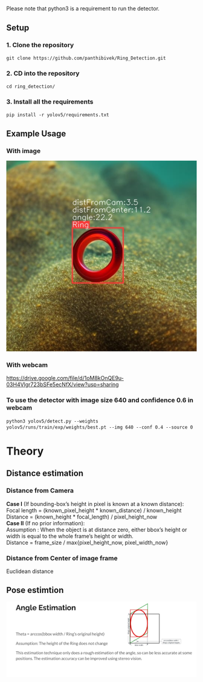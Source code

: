 # 
Please note that python3 is a requirement to run the detector.
## Setup
### 1. Clone the repository
```shell
git clone https://github.com/panthibivek/Ring_Detection.git
```
### 2. CD into the repository
```shell
cd ring_detection/
```
### 3. Install all the requirements
```shell
pip install -r yolov5/requirements.txt
```

## Example Usage

### With image
![alt text](https://github.com/panthibivek/Ring_Detection/blob/master/test_img.jpg?raw=true)
### With webcam
https://drive.google.com/file/d/1oM8kOnQE9u-03H4Vlgr723bSFe5ecNfX/view?usp=sharing

### To use the detector with image size 640 and confidence 0.6 in webcam
```shell
python3 yolov5/detect.py --weights yolov5/runs/train/exp/weights/best.pt --img 640 --conf 0.4 --source 0
```

# Theory

## Distance estimation
### Distance from Camera
<b> Case I</b> (If bounding-box’s height in pixel is known at a known distance): <br>
Focal length = (known_pixel_height * known_distance) / known_height<br>
Distance = (known_height * focal_length) / pixel_height_now<br>
<b> Case II</b> (If no prior information):<br>
Assumption : When the object is at distance zero, either bbox’s height or width is equal
to the whole frame’s height or width.<br>
Distance
= frame_size / max{pixel_height_now, pixel_width_now}<br>
### Distance from Center of image frame
Euclidean distance

## Pose estimtion
![alt text](https://github.com/panthibivek/Ring_Detection/blob/master/pose_estimation.png?raw=true)


